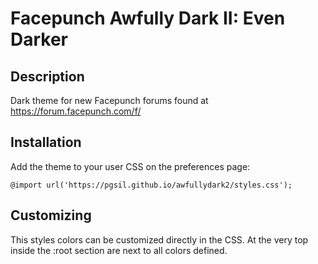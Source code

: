 # Facepunch Awfully Dark II: Even Darker
## Description
Dark theme for new Facepunch forums found at https://forum.facepunch.com/f/
## Installation

Add the theme to your user CSS on the preferences page:

```
@import url('https://pgsil.github.io/awfullydark2/styles.css');
```

## Customizing
This styles colors can be customized directly in the CSS. At the very top inside the :root section are next to all colors defined.

